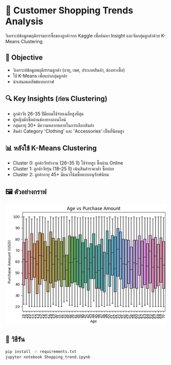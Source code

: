 # 🛒 Customer Shopping Trends Analysis

วิเคราะห์ข้อมูลพฤติกรรมการซื้อของลูกค้าจาก Kaggle เพื่อค้นหา Insight และจัดกลุ่มลูกค้าด้วย K-Means Clustering

## 📌 Objective
- วิเคราะห์ข้อมูลพฤติกรรมลูกค้า (อายุ, เพศ, ประเภทสินค้า, ช่องทางซื้อ)
- ใช้ K-Means เพื่อแบ่งกลุ่มลูกค้า
- นำเสนอผลลัพธ์แบบกราฟ

## 🔍 Key Insights (ก่อน Clustering)
- ลูกค้าวัย 26-35 ปีมียอดใช้จ่ายเฉลี่ยสูงที่สุด
- ผู้หญิงมักซื้อผ่านช่องทางออนไลน์
- กลุ่มอายุ 30+ มีความหลากหลายในการเลือกสินค้า
- สินค้า Category 'Clothing' และ 'Accessories' เป็นที่นิยมสูง

## 📊 หลังใช้ K-Means Clustering
- Cluster 0: ลูกค้าวัยทำงาน (26–35 ปี) ใช้จ่ายสูง ซื้อผ่าน Online
- Cluster 1: ลูกค้าวัยรุ่น (18–25 ปี) เน้นสินค้าราคาต่ำ ซื้อบ่อย
- Cluster 2: ลูกค้าอายุ 45+ มีแนวโน้มซื้อแบบอนุรักษ์นิยม

## 🖼️ ตัวอย่างกราฟ
<img src="images/age_vs_purchase_boxplot.png" width="600">

## 🧪 วิธีรัน
```bash
pip install -r requirements.txt
jupyter notebook Shopping_trend.ipynb
